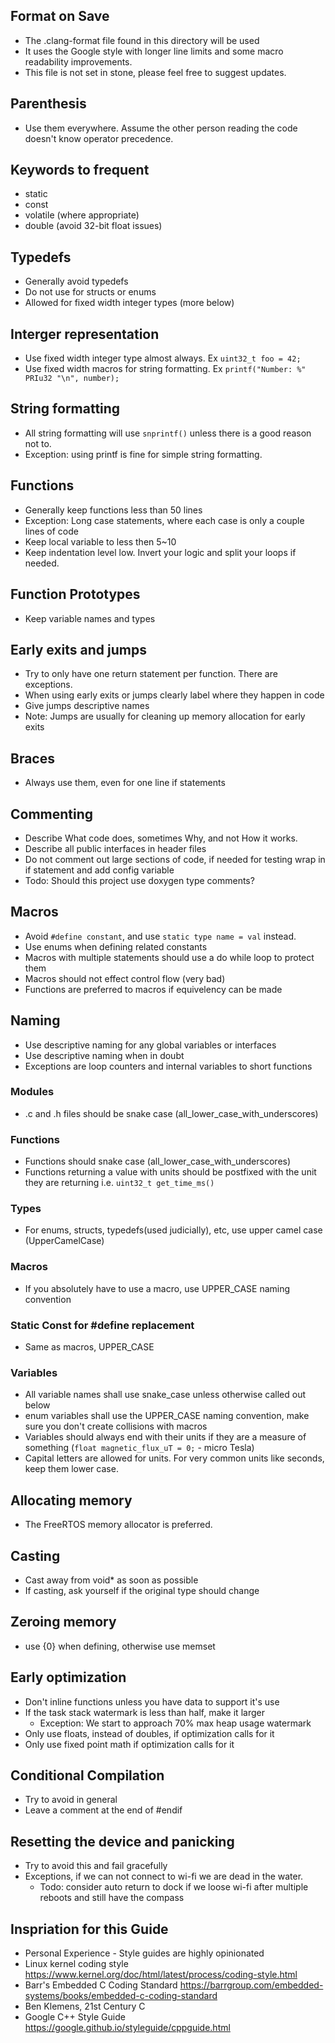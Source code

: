 ## Format on Save
- The .clang-format file found in this directory will be used
- It uses the Google style with longer line limits and some macro readability improvements. 
- This file is not set in stone, please feel free to suggest updates.

## Parenthesis
- Use them everywhere. Assume the other person reading the code doesn't know operator precedence. 

## Keywords to frequent
- static
- const
- volatile (where appropriate)
- double (avoid 32-bit float issues)

## Typedefs
- Generally avoid typedefs
- Do not use for structs or enums
- Allowed for fixed width integer types (more below)

## Interger representation
- Use fixed width integer type almost always. Ex `uint32_t foo = 42;`
- Use fixed width macros for string formatting. Ex `printf("Number: %" PRIu32 "\n", number);`

## String formatting
- All string formatting will use `snprintf()` unless there is a good reason not to.
- Exception: using printf is fine for simple string formatting.

## Functions
- Generally keep functions less than 50 lines
- Exception: Long case statements, where each case is only a couple lines of code
- Keep local variable to less then 5~10
- Keep indentation level low. Invert your logic and split your loops if needed. 

## Function Prototypes
- Keep variable names and types

## Early exits and jumps
- Try to only have one return statement per function. There are exceptions.
- When using early exits or jumps clearly label where they happen in code
- Give jumps descriptive names
- Note: Jumps are usually for cleaning up memory allocation for early exits

## Braces
- Always use them, even for one line if statements

## Commenting
- Describe What code does, sometimes Why, and not How it works.
- Describe all public interfaces in header files
- Do not comment out large sections of code, if needed for testing wrap in if statement and add config variable
- Todo: Should this project use doxygen type comments?

## Macros
- Avoid `#define constant`, and use `static type name = val` instead.
- Use enums when defining related constants
- Macros with multiple statements should use a do while loop to protect them
- Macros should not effect control flow (very bad)
- Functions are preferred to macros if equivelency can be made

## Naming 
- Use descriptive naming for any global variables or interfaces
- Use descriptive naming when in doubt
- Exceptions are loop counters and internal variables to short functions

### Modules
- .c and .h files should be snake case (all_lower_case_with_underscores)

### Functions
- Functions should snake case (all_lower_case_with_underscores)
- Functions returning a value with units should be postfixed with the unit they are returning i.e. `uint32_t get_time_ms()`

### Types
- For enums, structs, typedefs(used judicially), etc, use upper camel case (UpperCamelCase)

### Macros
- If you absolutely have to use a macro, use UPPER_CASE naming convention

### Static Const for #define replacement
- Same as macros, UPPER_CASE

### Variables
- All variable names shall use snake_case unless otherwise called out below
- enum variables shall use the UPPER_CASE naming convention, make sure you don't create collisions with macros
- Variables should always end with their units if they are a measure of something (`float magnetic_flux_uT = 0;` - micro Tesla)
- Capital letters are allowed for units. For very common units like seconds, keep them lower case.

## Allocating memory
- The FreeRTOS memory allocator is preferred.

## Casting
- Cast away from void* as soon as possible
- If casting, ask yourself if the original type should change 

## Zeroing memory
- use {0} when defining, otherwise use memset

## Early optimization
- Don't inline functions unless you have data to support it's use
- If the task stack watermark is less than half, make it larger
  - Exception: We start to approach 70% max heap usage watermark
- Only use floats, instead of doubles, if optimization calls for it
- Only use fixed point math if optimization calls for it

## Conditional Compilation
- Try to avoid in general
- Leave a comment at the end of #endif 

## Resetting the device and panicking
- Try to avoid this and fail gracefully
- Exceptions, if we can not connect to wi-fi we are dead in the water.
  - Todo: consider auto return to dock if we loose wi-fi after multiple reboots and still have the compass

## Inspriation for this Guide
- Personal Experience - Style guides are highly opinionated
- Linux kernel coding style https://www.kernel.org/doc/html/latest/process/coding-style.html
- Barr's Embedded C Coding Standard https://barrgroup.com/embedded-systems/books/embedded-c-coding-standard
- Ben Klemens, 21st Century C
- Google C++ Style Guide https://google.github.io/styleguide/cppguide.html

